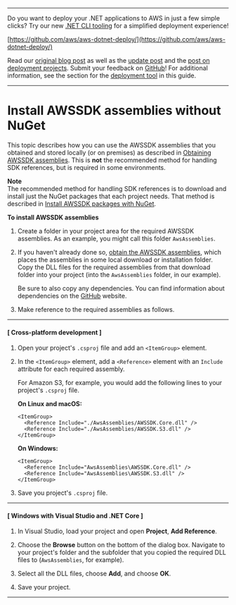 --------

Do you want to deploy your \.NET applications to AWS in just a few simple clicks? Try our new [\.NET CLI tooling](https://www.nuget.org/packages/AWS.Deploy.Tools) for a simplified deployment experience\!

 [https://github.com/aws/aws-dotnet-deploy/](https://github.com/aws/aws-dotnet-deploy/)

Read our [original blog post](https://aws.amazon.com/blogs/developer/reimagining-the-aws-net-deployment-experience/) as well as the [update post](https://aws.amazon.com/blogs/developer/update-new-net-deployment-experience/) and the [post on deployment projects](https://aws.amazon.com/blogs/developer/dotnet-deployment-projects/)\. Submit your feedback on [GitHub](https://github.com/aws/aws-dotnet-deploy)\! For additional information, see the section for the [deployment tool](https://docs.aws.amazon.com/sdk-for-net/v3/developer-guide/deployment-tool.html) in this guide\.

--------

# Install AWSSDK assemblies without NuGet<a name="net-dg-install-without-nuget"></a>

This topic describes how you can use the AWSSDK assemblies that you obtained and stored locally \(or on premises\) as described in [Obtaining AWSSDK assemblies](net-dg-obtain-assemblies.md)\. This is **not** the recommended method for handling SDK references, but is required in some environments\.

**Note**  
The recommended method for handling SDK references is to download and install just the NuGet packages that each project needs\. That method is described in [Install AWSSDK packages with NuGet](net-dg-install-assemblies.md)\.

**To install AWSSDK assemblies**

1. Create a folder in your project area for the required AWSSDK assemblies\. As an example, you might call this folder `AwsAssemblies`\.

1. If you haven't already done so, [obtain the AWSSDK assemblies](net-dg-obtain-assemblies.md), which places the assemblies in some local download or installation folder\. Copy the DLL files for the required assemblies from that download folder into your project \(into the `AwsAssemblies` folder, in our example\)\.

   Be sure to also copy any dependencies\. You can find information about dependencies on the [GitHub](https://github.com/aws/aws-sdk-net/blob/master/generator/ServiceModels/_sdk-versions.json) website\.

1. Make reference to the required assemblies as follows\.

------
#### [ Cross\-platform development ]

   1. Open your project's `.csproj` file and add an `<ItemGroup>` element\.

   1. In the `<ItemGroup>` element, add a `<Reference>` element with an `Include` attribute for each required assembly\.

      For Amazon S3, for example, you would add the following lines to your project's `.csproj` file\.

      **On Linux and macOS:**

      ```
      <ItemGroup>
        <Reference Include="./AwsAssemblies/AWSSDK.Core.dll" />
        <Reference Include="./AwsAssemblies/AWSSDK.S3.dll" />
      </ItemGroup>
      ```

      **On Windows:**

      ```
      <ItemGroup>
        <Reference Include="AwsAssemblies\AWSSDK.Core.dll" />
        <Reference Include="AwsAssemblies\AWSSDK.S3.dll" />
      </ItemGroup>
      ```

   1. Save you project's `.csproj` file\.

------
#### [ Windows with Visual Studio and \.NET Core ]

   1. In Visual Studio, load your project and open **Project**, **Add Reference**\.

   1. Choose the **Browse** button on the bottom of the dialog box\. Navigate to your project's folder and the subfolder that you copied the required DLL files to \(`AwsAssemblies`, for example\)\.

   1. Select all the DLL files, choose **Add**, and choose **OK**\.

   1. Save your project\.

------